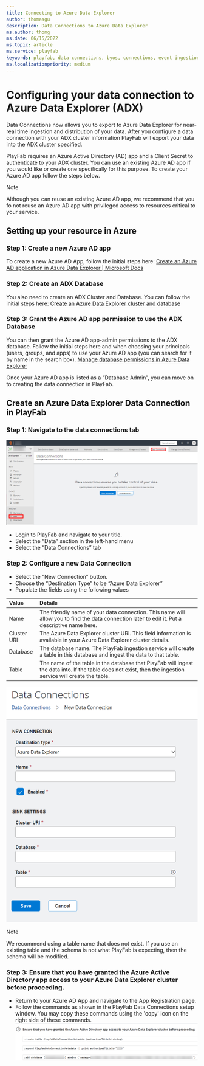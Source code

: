 ```yaml
---
title: Connecting to Azure Data Explorer
author: thomasgu
description: Data Connections to Azure Data Explorer
ms.author: thomg
ms.date: 06/15/2022
ms.topic: article
ms.service: playfab
keywords: playfab, data connections, byos, connections, event ingestion
ms.localizationpriority: medium
---
```

# Configuring your data connection to Azure Data Explorer (ADX)

Data Connections now allows you to export to Azure Data Explorer for near-real time ingestion and distribution of your data. After you configure a data connection with your ADX cluster information PlayFab will export your data into the ADX cluster specified. 

PlayFab requires an Azure Active Directory (AD) app and a Client Secret to authenticate to your ADX cluster. You can use an existing Azure AD app if you would like or create one specifically for this purpose. To create your Azure AD app follow the steps below. 

> [!Note]
> Although you can reuse an existing Azure AD app, we recommend that you fo not reuse an Azure AD app with privileged access to resources critical to your service. 

## Setting up your resource in Azure

### Step 1: Create a new Azure AD app
To create a new Azure AD App, follow the initial steps here: [Create an Azure AD application in Azure Data Explorer | Microsoft Docs](/azure/data-explorer/provision-azure-ad-app#create-azure-ad-application-registration)

### Step 2: Create an ADX Database
You also need to create an ADX Cluster and Database. You can follow the initial steps here:
[Create an Azure Data Explorer cluster and database](/azure/data-explorer/create-cluster-database-portal)

### Step 3: Grant the Azure AD app permission to use the ADX Database
You can then grant the Azure AD app-admin permissions to the ADX database. Follow the initial steps here and when choosing your principals (users, groups, and apps) to use your Azure AD app (you can search for it by name in the search box).
[Manage database permissions in Azure Data Explorer](/azure/data-explorer/manage-database-permissions)

Once your Azure AD app is listed as a “Database Admin”, you can move on to creating the data connection in PlayFab.

## Create an Azure Data Explorer Data Connection in PlayFab

### Step 1: Navigate to the data connections tab

![Screenshot of PlayFab data connections tab](media/navigate-to-data-connections-tab.png "PlayFab data connections tab") 

- Login to PlayFab and navigate to your title.
- Select the “Data” section in the left-hand menu
- Select the “Data Connections” tab

### Step 2: Configure a new Data Connection

- Select the “New Connection” button.
- Choose the “Destination Type” to be “Azure Data Explorer”
- Populate the fields using the following values  

| Value | Details |
|:-----------|:-----------|
|Name | The friendly name of your data connection. This name will allow you to find the data connection later to edit it. Put a descriptive name here. 
| Cluster URI  | The Azure Data Explorer cluster URI. This field information is available in your Azure Data Explorer cluster details.|
| Database | The database name. The PlayFab ingestion service will create a table in this database and ingest the data to that table. |
| Table | The name of the table in the database that PlayFab will ingest the data into. If the table does not exist, then the ingestion service will create the table. |

![Screenshot of configuring and ADX data connection](media/Config-ADX-Data-Connections.png "ADX data connection configuration") 

> [!Note]
> We recommend using a table name that does not exist. If you use an existing table and the schema is not what PlayFab is expecting, then the schema will be modified. 

### Step 3: Ensure that you have granted the Azure Active Directory app access to your Azure Data Explorer cluster before proceeding. 
- Return to your Azure AD App and navigate to the App Registration page.
- Follow the commands as shown in the PlayFab Data Connections setup window. You may copy these commands using the 'copy' icon on the right side of these commands. 
![Screenshot of granting access to AAD App](media/grant-aad-access.png "Grant AAD App access") 


